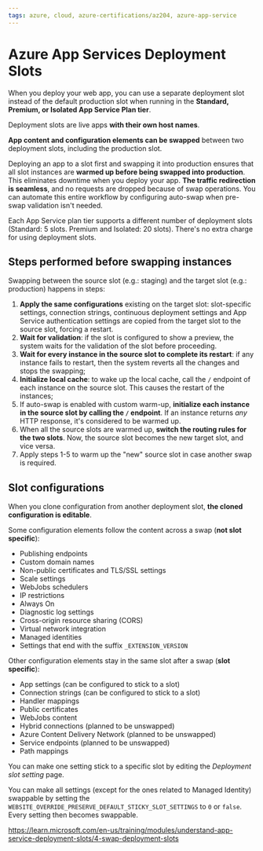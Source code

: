 ```yaml
---
tags: azure, cloud, azure-certifications/az204, azure-app-service
---
```


# Azure App Services Deployment Slots

When you deploy your web app, you can use a separate deployment slot instead of the default production slot when running in the **Standard, Premium, or Isolated App Service Plan tier**.

Deployment slots are live apps **with their own host names**.

**App content and configuration elements can be swapped** between two deployment slots, including the production slot.

Deploying an app to a slot first and swapping it into production ensures that all slot instances are **warmed up before being swapped into production**. This eliminates downtime when you deploy your app. **The traffic redirection is seamless**, and no requests are dropped because of swap operations. You can automate this entire workflow by configuring auto-swap when pre-swap validation isn't needed.

Each App Service plan tier supports a different number of deployment slots (Standard: 5 slots. Premium and Isolated: 20 slots). There's no extra charge for using deployment slots.

## Steps performed before swapping instances

Swapping between the source slot (e.g.: staging) and the target slot (e.g.: production) happens in steps:

1. **Apply the same configurations** existing on the target slot: slot-specific settings, connection strings, continuous deployment settings and App Service authentication settings are copied from the target slot to the source slot, forcing a restart.
2. **Wait for validation**: if the slot is configured to show a preview, the system waits for the validation of the slot before proceeding.
3. **Wait for every instance in the source slot to complete its restart**: if any instance fails to restart, then the system reverts all the changes and stops the swapping;
4. **Initialize local cache**: to wake up the local cache, call the `/` endpoint of each instance on the source slot. This causes the restart of the instances;
5. If auto-swap is enabled with custom warm-up, **initialize each instance in the source slot by calling the `/` endpoint**. If an instance returns *any* HTTP response, it's considered to be warmed up.
6. When all the source slots are warmed up, **switch the routing rules for the two slots**. Now, the source slot becomes the new target slot, and vice versa.
7. Apply steps 1-5 to warm up the "new" source slot in case another swap is required.

## Slot configurations

When you clone configuration from another deployment slot, **the cloned configuration is editable**.

Some configuration elements follow the content across a swap (**not slot specific**):

- Publishing endpoints
- Custom domain names
- Non-public certificates and TLS/SSL settings
- Scale settings
- WebJobs schedulers
- IP restrictions
- Always On
- Diagnostic log settings
- Cross-origin resource sharing (CORS)
- Virtual network integration
- Managed identities
- Settings that end with the suffix `_EXTENSION_VERSION`

Other configuration elements stay in the same slot after a swap (**slot specific**):

- App settings (can be configured to stick to a slot)
- Connection strings (can be configured to stick to a slot)
- Handler mappings
- Public certificates
- WebJobs content
- Hybrid connections (planned to be unswapped)
- Azure Content Delivery Network (planned to be unswapped)
- Service endpoints (planned to be unswapped)
- Path mappings

You can make one setting stick to a specific slot by editing the *Deployment slot setting* page.

You can make all settings (except for the ones related to Managed Identity) swappable by setting the `WEBSITE_OVERRIDE_PRESERVE_DEFAULT_STICKY_SLOT_SETTINGS` to `0` or `false`. Every setting then becomes swappable.

https://learn.microsoft.com/en-us/training/modules/understand-app-service-deployment-slots/4-swap-deployment-slots